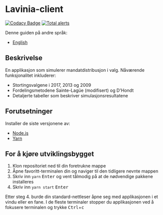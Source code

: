 # Lavinia-client

[![Codacy Badge](https://api.codacy.com/project/badge/Grade/3ab572caf1584cd6b6f9c98140404fd8)](https://www.codacy.com/manual/Project-Lavinia/Lavinia-client?utm_source=github.com&utm_medium=referral&utm_content=Project-Lavinia/Lavinia-client&utm_campaign=Badge_Grade) [![Total alerts](https://img.shields.io/lgtm/alerts/g/Project-Lavinia/Lavinia-client.svg?logo=lgtm&logoWidth=18)](https://lgtm.com/projects/g/Project-Lavinia/Lavinia-client/alerts/)

Denne guiden på andre språk:

-   [English](README.md)

## Beskrivelse

En applikasjon som simulerer mandatdistribusjon i valg. Nåværende funksjonalitet inkluderer:

-   Stortingsvalgene i 2017, 2013 og 2009
-   Fordelingsmetodene Sainte-Lagüe (modifisert) og D'Hondt
-   Detaljerte tabeller som beskriver simulasjonsresultatene

## Forutsetninger

Installer de siste versjonene av:

-   [Node.js](https://nodejs.org)
-   [Yarn](https://yarnpkg.com)

## For å kjøre utviklingsbygget

1. Klon repositoriet ned til din foretrukne mappe
2. Åpne favoritt-terminalen din og naviger til den tidligere nevnte mappen
3. Skriv inn `yarn` <kbd>Enter</kbd> og vent tålmodig på at de nødvendige pakkene installeres
4. Skriv inn `yarn start` <kbd>Enter</kbd>

Etter steg 4. burde din standard-nettleser åpne seg med applikasjonen i et vindu eller en fane. I de fleste terminaler stopper du applikasjonen ved å fokusere terminalen og trykke <kbd>Ctrl</kbd>+<kbd>c</kbd>
